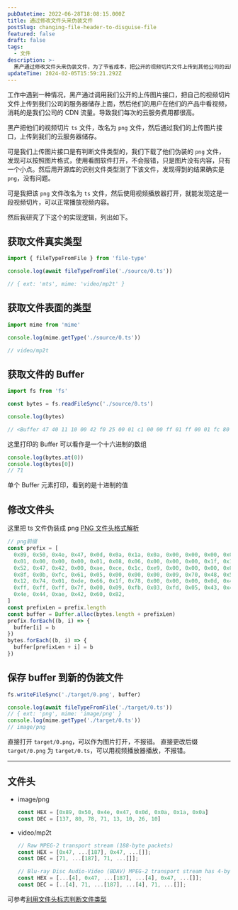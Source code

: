 ```yaml
---
pubDatetime: 2022-06-28T18:08:15.000Z
title: 通过修改文件头来伪装文件
postSlug: changing-file-header-to-disguise-file
featured: false
draft: false
tags:
  - 文件
description: >-
  黑产通过修改文件头来伪装文件，为了节省成本，把公开的视频切片文件上传到其他公司的云服务储存上面。然后自己产品从其他公司的云服务器储存上拉取视频切片文件，从而节省云服务器成本。
updateTime: 2024-02-05T15:59:21.292Z
---
```


工作中遇到一种情况，黑产通过调用我们公开的上传图片接口，把自己的视频切片文件上传到我们公司的服务器储存上面，然后他们的用户在他们的产品中看视频，消耗的是我们公司的 CDN 流量。导致我们每次的云服务费用都很高。

黑产把他们的视频切片 `ts` 文件，改名为 `png` 文件，然后通过我们的上传图片接口，上传到我们的云服务器储存。

可是我们上传图片接口是有判断文件类型的，我们下载了他们伪装的 `png` 文件，发现可以按照图片格式，使用看图软件打开，不会报错，只是图片没有内容，只有一个小点。然后用开源库的识别文件类型测了下该文件，发现得到的结果确实是 `png`，没有问题。

可是我把该 `png` 文件改名为 `ts` 文件，然后使用视频播放器打开，就能发现这是一段视频切片，可以正常播放视频内容。

然后我研究了下这个的实现逻辑，列出如下。

## 获取文件真实类型

```javascript
import { fileTypeFromFile } from 'file-type'

console.log(await fileTypeFromFile('./source/0.ts'))

// { ext: 'mts', mime: 'video/mp2t' }
```

## 获取文件表面的类型

```javascript
import mime from 'mime'

console.log(mime.getType('./source/0.ts'))

// video/mp2t
```

## 获取文件的 Buffer

```javascript
import fs from 'fs'

const bytes = fs.readFileSync('./source/0.ts')

console.log(bytes)

// <Buffer 47 40 11 10 00 42 f0 25 00 01 c1 00 00 ff 01 ff 00 01 fc 80 14 48 12 01 06 46 46 6d 70 65 67 09 53 65 72 76 69 63 65 30 31 77 7c 43 ca ff ff ff ff ff ... 2931246 more bytes>
```

这里打印的 Buffer 可以看作是一个十六进制的数组

```javascript
console.log(bytes.at(0))
console.log(bytes[0])
// 71
```

单个 Buffer 元素打印，看到的是十进制的值

## 修改文件头

这里把 ts 文件伪装成 png
[PNG 文件头格式解析](https://blog.csdn.net/u013943420/article/details/76855416)

```javascript
// png前缀
const prefix = [
  0x89, 0x50, 0x4e, 0x47, 0x0d, 0x0a, 0x1a, 0x0a, 0x00, 0x00, 0x00, 0x0d, 0x49, 0x48, 0x44, 0x52, 0x00, 0x00, 0x00,
  0x01, 0x00, 0x00, 0x00, 0x01, 0x08, 0x06, 0x00, 0x00, 0x00, 0x1f, 0x15, 0xc4, 0x89, 0x00, 0x00, 0x00, 0x01, 0x73,
  0x52, 0x47, 0x42, 0x00, 0xae, 0xce, 0x1c, 0xe9, 0x00, 0x00, 0x00, 0x04, 0x67, 0x41, 0x4d, 0x41, 0x00, 0x00, 0xb1,
  0x8f, 0x0b, 0xfc, 0x61, 0x05, 0x00, 0x00, 0x00, 0x09, 0x70, 0x48, 0x59, 0x73, 0x00, 0x00, 0x12, 0x74, 0x00, 0x00,
  0x12, 0x74, 0x01, 0xde, 0x66, 0x1f, 0x78, 0x00, 0x00, 0x00, 0x0d, 0x49, 0x44, 0x41, 0x54, 0x18, 0x57, 0x63, 0xf8,
  0xff, 0xff, 0xff, 0x7f, 0x00, 0x09, 0xfb, 0x03, 0xfd, 0x05, 0x43, 0x45, 0xca, 0x00, 0x00, 0x00, 0x00, 0x49, 0x45,
  0x4e, 0x44, 0xae, 0x42, 0x60, 0x82,
]
const prefixLen = prefix.length
const buffer = Buffer.alloc(bytes.length + prefixLen)
prefix.forEach((b, i) => {
  buffer[i] = b
})
bytes.forEach((b, i) => {
  buffer[prefixLen + i] = b
})
```

## 保存 buffer 到新的伪装文件

```javascript
fs.writeFileSync('./target/0.png', buffer)

console.log(await fileTypeFromFile('./target/0.ts'))
// { ext: 'png', mime: 'image/png' }
console.log(mime.getType('./target/0.ts'))
// image/png
```

直接打开 `target/0.png`，可以作为图片打开，不报错。
直接更改后缀 `target/0.png` 为 `target/0.ts`，可以用视频播放器播放，不报错。

---

## 文件头

- image/png

  ```javascript
  const HEX = [0x89, 0x50, 0x4e, 0x47, 0x0d, 0x0a, 0x1a, 0x0a]
  const DEC = [137, 80, 78, 71, 13, 10, 26, 10]
  ```

- video/mp2t

  ```javascript
  // Raw MPEG-2 transport stream (188-byte packets)
  const HEX = [0x47, ...[187], 0x47, ...[]];
  const DEC = [71, ...[187], 71, ...[]];

  // Blu-ray Disc Audio-Video (BDAV) MPEG-2 transport stream has 4-byte TP_extra_header before each 188-byte packet
  const HEX = [...[4], 0x47, ...[187], ...[4], 0x47, ...[]];
  const DEC = [..[4], 71, ...[187], ...[4], 71, ...[]];
  ```

可参考[利用文件头标志判断文件类型](https://blog.mythsman.com/post/5d301940976abc05b345469f/)
